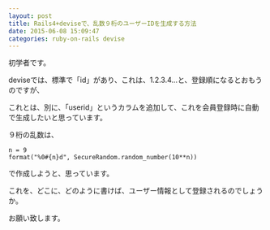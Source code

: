 ```yaml
---
layout: post
title: Rails4+deviseで、乱数９桁のユーザーIDを生成する方法
date: 2015-06-08 15:09:47
categories: ruby-on-rails devise
---
```

<!-- {% raw %} -->
<p>初学者です。</p>

<p>deviseでは、標準で「id」があり、これは、1.2.3.4...と、登録順になるとおもうのですが、</p>

<p>これとは、別に、「userid」というカラムを追加して、これを会員登録時に自動で生成したいと思っています。</p>

<p>９桁の乱数は、</p>

<pre><code>n = 9
format("%0#{n}d", SecureRandom.random_number(10**n))
</code></pre>

<p>で作成しようと、思っています。</p>

<p>これを、どこに、どのように書けば、ユーザー情報として登録されるのでしょうか。</p>

<p>お願い致します。</p>
<!-- {% endraw %} -->
